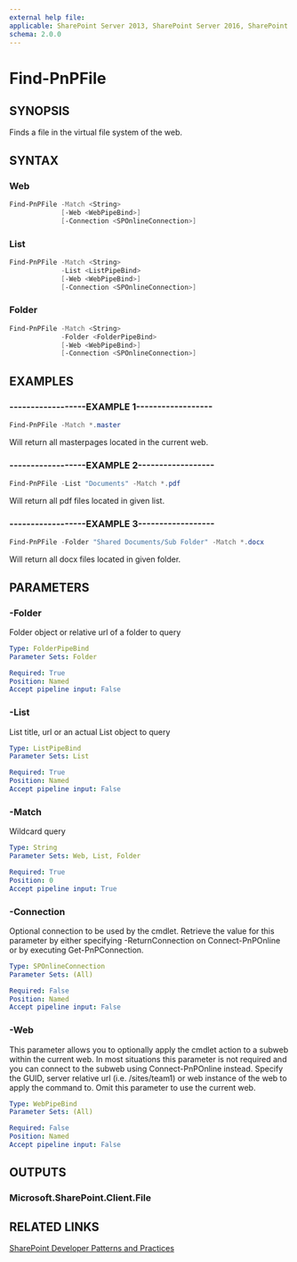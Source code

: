 ```yaml
---
external help file:
applicable: SharePoint Server 2013, SharePoint Server 2016, SharePoint Online
schema: 2.0.0
---
```

# Find-PnPFile

## SYNOPSIS
Finds a file in the virtual file system of the web.

## SYNTAX 

### Web
```powershell
Find-PnPFile -Match <String>
             [-Web <WebPipeBind>]
             [-Connection <SPOnlineConnection>]
```

### List
```powershell
Find-PnPFile -Match <String>
             -List <ListPipeBind>
             [-Web <WebPipeBind>]
             [-Connection <SPOnlineConnection>]
```

### Folder
```powershell
Find-PnPFile -Match <String>
             -Folder <FolderPipeBind>
             [-Web <WebPipeBind>]
             [-Connection <SPOnlineConnection>]
```

## EXAMPLES

### ------------------EXAMPLE 1------------------
```powershell
Find-PnPFile -Match *.master
```

Will return all masterpages located in the current web.

### ------------------EXAMPLE 2------------------
```powershell
Find-PnPFile -List "Documents" -Match *.pdf
```

Will return all pdf files located in given list.

### ------------------EXAMPLE 3------------------
```powershell
Find-PnPFile -Folder "Shared Documents/Sub Folder" -Match *.docx
```

Will return all docx files located in given folder.

## PARAMETERS

### -Folder
Folder object or relative url of a folder to query

```yaml
Type: FolderPipeBind
Parameter Sets: Folder

Required: True
Position: Named
Accept pipeline input: False
```

### -List
List title, url or an actual List object to query

```yaml
Type: ListPipeBind
Parameter Sets: List

Required: True
Position: Named
Accept pipeline input: False
```

### -Match
Wildcard query

```yaml
Type: String
Parameter Sets: Web, List, Folder

Required: True
Position: 0
Accept pipeline input: True
```

### -Connection
Optional connection to be used by the cmdlet. Retrieve the value for this parameter by either specifying -ReturnConnection on Connect-PnPOnline or by executing Get-PnPConnection.

```yaml
Type: SPOnlineConnection
Parameter Sets: (All)

Required: False
Position: Named
Accept pipeline input: False
```

### -Web
This parameter allows you to optionally apply the cmdlet action to a subweb within the current web. In most situations this parameter is not required and you can connect to the subweb using Connect-PnPOnline instead. Specify the GUID, server relative url (i.e. /sites/team1) or web instance of the web to apply the command to. Omit this parameter to use the current web.

```yaml
Type: WebPipeBind
Parameter Sets: (All)

Required: False
Position: Named
Accept pipeline input: False
```

## OUTPUTS

### Microsoft.SharePoint.Client.File

## RELATED LINKS

[SharePoint Developer Patterns and Practices](http://aka.ms/sppnp)